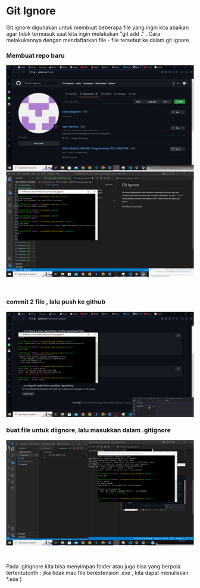 # Git Ignore

Git ignore digunakan untuk membuat beberapa file yang ingin kita abaikan agar tidak termasuk saat kita ingin melakukan "git add ." .  Cara melakukannya dengan mendaftarkan file - file tersebut ke dalam git ignore

### Membuat repo baru
![Alt text](Screenshot%20(1091).png)
![Alt text](Screenshot%20(1092).png)

<br>

### commit 2 file , lalu push ke github
![Alt text](Screenshot%20(1097).png)

### buat file untuk diignore, lalu masukkan dalam .gitignore
![Alt text](Screenshot%20(1098).png)

<br>

Pada .gitignore kita bisa menyimpan folder atau juga bisa yang berpola tertentu(cnth : jika tidak mau file berextension .exe , kita dapat menuliskan *.exe )

